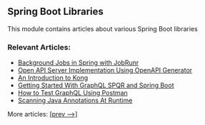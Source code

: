 ## Spring Boot Libraries

This module contains articles about various Spring Boot libraries

### Relevant Articles:

- [Background Jobs in Spring with JobRunr](https://www.baeldung.com/java-jobrunr-spring)
- [Open API Server Implementation Using OpenAPI Generator](https://www.baeldung.com/java-openapi-generator-server)
- [An Introduction to Kong](https://www.baeldung.com/kong)
- [Getting Started With GraphQL SPQR and Spring Boot](https://www.baeldung.com/spring-boot-graphql-spqr)
- [How to Test GraphQL Using Postman](https://www.baeldung.com/graphql-postman)
- [Scanning Java Annotations At Runtime](https://www.baeldung.com/java-scan-annotations-runtime)
  
More articles: [[prev -->]](/spring-boot-modules/spring-boot-libraries)
